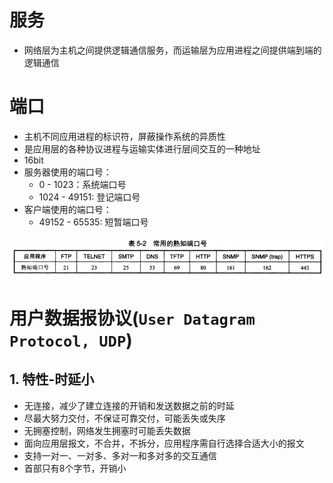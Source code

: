 # 服务

- 网络层为主机之间提供逻辑通信服务，而运输层为应用进程之间提供端到端的逻辑通信

# 端口

- 主机不同应用进程的标识符，屏蔽操作系统的异质性
- 是应用层的各种协议进程与运输实体进行层间交互的一种地址
- 16bit
- 服务器使用的端口号：
  - 0 - 1023：系统端口号
  - 1024 - 49151: 登记端口号
- 客户端使用的端口号：
  - 49152 - 65535: 短暂端口号

![image-20210601190214438](端口号.png)

# 用户数据报协议(`User Datagram Protocol, UDP`)

## 1. 特性-时延小

- 无连接，减少了建立连接的开销和发送数据之前的时延
- 尽最大努力交付，不保证可靠交付，可能丢失或失序
- 无拥塞控制，网络发生拥塞时可能丢失数据
- 面向应用层报文，不合并，不拆分，应用程序需自行选择合适大小的报文
- 支持一对一、一对多、多对一和多对多的交互通信
- 首部只有8个字节，开销小